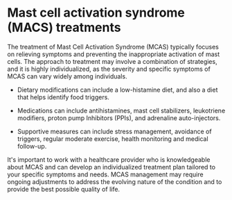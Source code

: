 # Mast cell activation syndrome (MACS) treatments

The treatment of Mast Cell Activation Syndrome (MCAS) typically focuses on relieving symptoms and preventing the inappropriate activation of mast cells. The approach to treatment may involve a combination of strategies, and it is highly individualized, as the severity and specific symptoms of MCAS can vary widely among individuals. 

* Dietary modifications can include a low-histamine diet, and also a diet that helps identify food triggers.
  
* Medications can include antihistamines, mast cell stabilizers, leukotriene modifiers, proton pump Inhibitors (PPIs), and adrenaline auto-injectors.

* Supportive measures can include stress management, avoidance of triggers, regular moderate exercise, health monitoring and medical follow-up.

It's important to work with a healthcare provider who is knowledgeable about MCAS and can develop an individualized treatment plan tailored to your specific symptoms and needs. MCAS management may require ongoing adjustments to address the evolving nature of the condition and to provide the best possible quality of life.